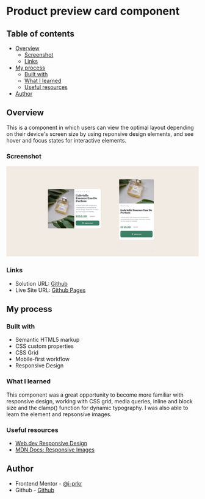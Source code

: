 # Product preview card component

## Table of contents

- [Overview](#overview)
  - [Screenshot](#screenshot)
  - [Links](#links)
- [My process](#my-process)
  - [Built with](#built-with)
  - [What I learned](#what-i-learned)
  - [Useful resources](#useful-resources)
- [Author](#author)

## Overview

This is a component in which users can view the optimal layout depending on their device's screen size by using reponsive design elements, and see hover and focus states for interactive elements.

### Screenshot

![Screenshot](./images/screenshot.jpg)

### Links

- Solution URL: [Github](https://github.com/i-prkr/recipe-page)
- Live Site URL: [Github Pages](https://i-prkr.github.io/product-preview-card/)

## My process

### Built with

- Semantic HTML5 markup
- CSS custom properties
- CSS Grid
- Mobile-first workflow
- Responsive Design

### What I learned

This component was a great opportunity to become more familiar with responsive design, working with CSS grid, media queries, inline and block size and the clamp() function for dynamic typography. I was also able to learn the <picture> element and repsonsive images.

### Useful resources

- [Web.dev Responsive Design](https://web.dev/learn/design)
- [MDN Docs: Responsive Images](https://developer.mozilla.org/en-US/docs/Learn/HTML/Multimedia_and_embedding/Responsive_images)

## Author

- Frontend Mentor - [@i-prkr](https://www.frontendmentor.io/profile/i-prkr)
- Github - [Github](https://github.com/i-prkr)
